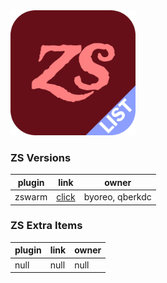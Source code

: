 
<div align="left">
  <img height="200" src="https://github.com/byoreo/icons/blob/main/zspluginlist.png"  />
</div>

###

### ZS Versions
plugin  | link | owner
------------- | ------------- | ------------- |
zswarm | [click](https://github.com/byoreo/zswarm) | byoreo, qberkdc

### ZS Extra Items
plugin | link | owner
------------- | ------------- | ------------- |
null | null | null
